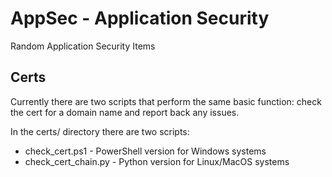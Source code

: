 # AppSec - Application Security 
Random Application Security Items

## Certs
Currently there are two scripts that perform the same basic function: check the cert for a domain name and report back any issues.

In the certs/ directory there are two scripts:
* check_cert.ps1 - PowerShell version for Windows systems
* check_cert_chain.py - Python version for Linux/MacOS systems

